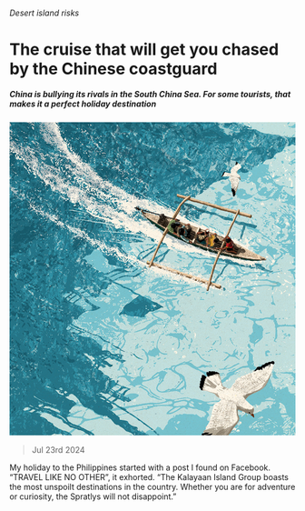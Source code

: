 ###### Desert island risks

# The cruise that will get you chased by the Chinese coastguard 

##### China is bullying its rivals in the South China Sea. For some tourists, that makes it a perfect holiday destination 

![image](images/1843_20240720_1843_SCS-01.jpg) 

> Jul 23rd 2024 

My holiday to the Philippines started with a post I found on Facebook. “TRAVEL LIKE NO OTHER”, it exhorted. “The Kalayaan Island Group boasts the most unspoilt destinations in the country. Whether you are  for adventure or curiosity, the Spratlys will not disappoint.” 


